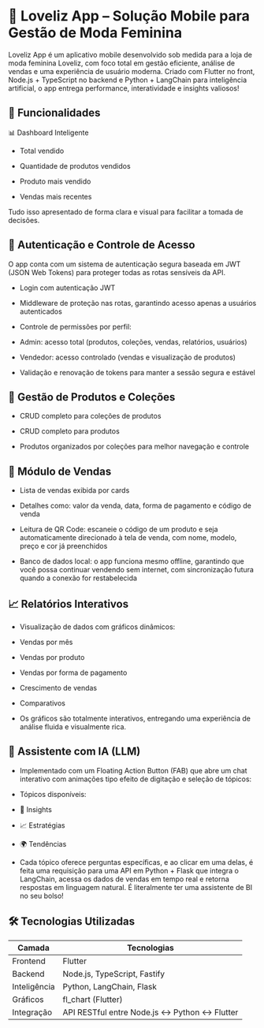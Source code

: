 # 💖 Loveliz App – Solução Mobile para Gestão de Moda Feminina

Loveliz App é um aplicativo mobile desenvolvido sob medida para a loja de moda feminina Loveliz, com foco total em gestão eficiente, análise de vendas e uma experiência de usuário moderna. Criado com Flutter no front, Node.js + TypeScript no backend e Python + LangChain para inteligência artificial, o app entrega performance, interatividade e insights valiosos!

## 🚀 Funcionalidades
📊 Dashboard Inteligente 
  - Total vendido

  - Quantidade de produtos vendidos

  - Produto mais vendido

  - Vendas mais recentes

Tudo isso apresentado de forma clara e visual para facilitar a tomada de decisões.

## 🔐 Autenticação e Controle de Acesso
O app conta com um sistema de autenticação segura baseada em JWT (JSON Web Tokens) para proteger todas as rotas sensíveis da API.

   -  Login com autenticação JWT

   - Middleware de proteção nas rotas, garantindo acesso apenas a usuários autenticados

   -  Controle de permissões por perfil:

   - Admin: acesso total (produtos, coleções, vendas, relatórios, usuários)

   - Vendedor: acesso controlado (vendas e visualização de produtos)

   - Validação e renovação de tokens para manter a sessão segura e estável



## 👗 Gestão de Produtos e Coleções
   - CRUD completo para coleções de produtos

   - CRUD completo para produtos

   - Produtos organizados por coleções para melhor navegação e controle

 ## 💸 Módulo de Vendas
   - Lista de vendas exibida por cards

   - Detalhes como: valor da venda, data, forma de pagamento e código de venda
   - Leitura de QR Code: escaneie o código de um produto e seja automaticamente direcionado à tela de venda, com nome, modelo, preço e cor já preenchidos

   - Banco de dados local: o app funciona mesmo offline, garantindo que você possa continuar vendendo sem internet, com sincronização futura quando a conexão for restabelecida

 ## 📈 Relatórios Interativos
   - Visualização de dados com gráficos dinâmicos:

   - Vendas por mês

   - Vendas por produto

   - Vendas por forma de pagamento

   - Crescimento de vendas

   - Comparativos

   - Os gráficos são totalmente interativos, entregando uma experiência de análise fluida e visualmente rica.

## 🤖 Assistente com IA (LLM)
   - Implementado com um Floating Action Button (FAB) que abre um chat interativo com animações tipo efeito de digitação e seleção de tópicos:

   - Tópicos disponíveis:

   - 📌 Insights

   - 📈 Estratégias

   - 🌍 Tendências

   - Cada tópico oferece perguntas específicas, e ao clicar em uma delas, é feita uma requisição para uma API em Python + Flask que integra o LangChain, acessa os dados de vendas em tempo real e retorna respostas em linguagem natural. É literalmente ter uma assistente de BI no seu bolso!

## 🛠️ Tecnologias Utilizadas
| Camada       | Tecnologias                                |
|--------------|---------------------------------------------|
| Frontend     | Flutter                                     |
| Backend      | Node.js, TypeScript, Fastify                |
| Inteligência | Python, LangChain, Flask                    |
| Gráficos     | fl_chart (Flutter)                          |
| Integração   | API RESTful entre Node.js ↔ Python ↔ Flutter |
